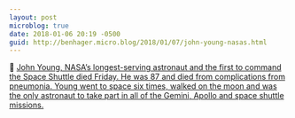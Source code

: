 ```yaml
---
layout: post
microblog: true
date: 2018-01-06 20:19 -0500
guid: http://benhager.micro.blog/2018/01/07/john-young-nasas.html
---
```

🚀 [John Young, NASA’s longest-serving astronaut and the first to command the Space Shuttle died Friday. He was 87 and died from complications from pneumonia. Young went to space six times, walked on the moon and was the only astronaut to take part in all of the Gemini, Apollo and space shuttle missions.](https://www.avweb.com/avwebflash/news/Astronaut-John-Young-Dead-230144-1.html)

